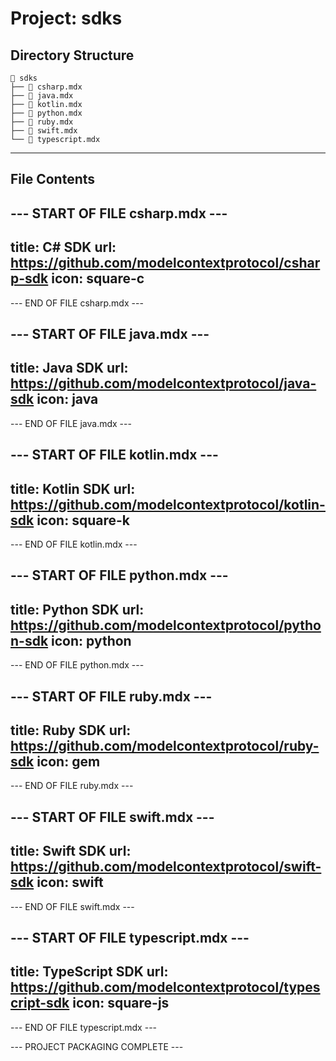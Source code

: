 # Project: sdks

## Directory Structure

```
📁 sdks
├── 📄 csharp.mdx
├── 📄 java.mdx
├── 📄 kotlin.mdx
├── 📄 python.mdx
├── 📄 ruby.mdx
├── 📄 swift.mdx
└── 📄 typescript.mdx
```

------------------------------------------------------------

## File Contents

--- START OF FILE csharp.mdx ---
---
title: C# SDK
url: https://github.com/modelcontextprotocol/csharp-sdk
icon: square-c
---

<Card
  title="C# SDK"
  href="https://github.com/modelcontextprotocol/csharp-sdk"
/>

--- END OF FILE csharp.mdx ---


--- START OF FILE java.mdx ---
---
title: Java SDK
url: https://github.com/modelcontextprotocol/java-sdk
icon: java
---

<Card
  title="Java SDK"
  href="https://github.com/modelcontextprotocol/java-sdk"
/>

--- END OF FILE java.mdx ---


--- START OF FILE kotlin.mdx ---
---
title: Kotlin SDK
url: https://github.com/modelcontextprotocol/kotlin-sdk
icon: square-k
---

<Card
  title="Kotlin SDK"
  href="https://github.com/modelcontextprotocol/kotlin-sdk"
/>

--- END OF FILE kotlin.mdx ---


--- START OF FILE python.mdx ---
---
title: Python SDK
url: https://github.com/modelcontextprotocol/python-sdk
icon: python
---

<Card
  title="Python SDK"
  href="https://github.com/modelcontextprotocol/python-sdk"
/>

--- END OF FILE python.mdx ---


--- START OF FILE ruby.mdx ---
---
title: Ruby SDK
url: https://github.com/modelcontextprotocol/ruby-sdk
icon: gem
---

<Card
  title="Ruby SDK"
  href="https://github.com/modelcontextprotocol/ruby-sdk"
/>

--- END OF FILE ruby.mdx ---


--- START OF FILE swift.mdx ---
---
title: Swift SDK
url: https://github.com/modelcontextprotocol/swift-sdk
icon: swift
---

<Card
  title="Swift SDK"
  href="https://github.com/modelcontextprotocol/swift-sdk"
/>

--- END OF FILE swift.mdx ---


--- START OF FILE typescript.mdx ---
---
title: TypeScript SDK
url: https://github.com/modelcontextprotocol/typescript-sdk
icon: square-js
---

<Card
  title="TypeScript SDK"
  href="https://github.com/modelcontextprotocol/typescript-sdk"
/>

--- END OF FILE typescript.mdx ---



--- PROJECT PACKAGING COMPLETE ---